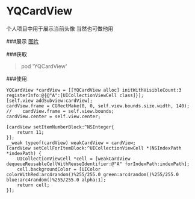# YQCardView
个人项目中用于展示当前头像 当然也可做他用

###展示
[图片](!https://github.com/yuyedaidao/YQCardView/blob/master/carView.gif)

###获取

 > pod 'YQCardView'

###使用

    YQCardView *cardView = [[YQCardView alloc] initWithVisibleCount:3 registerInfo:@{@"A":[UICollectionViewCell class]}];
    [self.view addSubview:cardView];
    cardView.frame = CGRectMake(0, 0, self.view.bounds.size.width, 140);
    //    cardView.frame = self.view.bounds;
    cardView.center = self.view.center;
    
    [cardView setItemNumberBlock:^NSInteger{
        return 11;
    }];
    __weak typeof(cardView) weakCardView = cardView;
    [cardView setCellForItemBlock:^UICollectionViewCell *(NSIndexPath *indexPath) {
        UICollectionViewCell *cell = [weakCardView dequeueReusableCellWithReuseIdentifier:@"A" forIndexPath:indexPath];
        cell.backgroundColor = [UIColor colorWithRed:arc4random()%255/255.0 green:arc4random()%255/255.0 blue:arc4random()%255/255.0 alpha:1];
        return cell;
    }];
